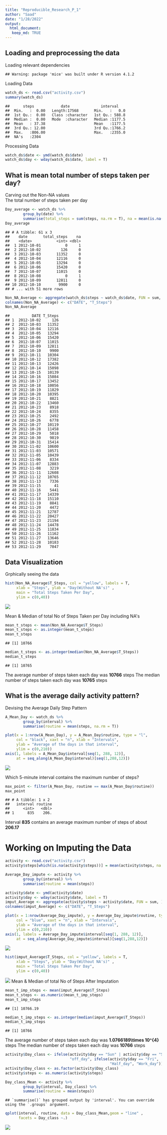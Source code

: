 ```yaml
---
title: "Reproducible_Research_P_1"
author: "Saad"
date: "1/28/2022"
output:
  html_document: 
   keep_md: TRUE
---
```


## Loading and preprocessing the data

Loading relevant dependencies


```
## Warning: package 'mice' was built under R version 4.1.2
```

Loading Data


```r
watch_ds <- read.csv("activity.csv")
summary(watch_ds)
```

```
##      steps            date              interval     
##  Min.   :  0.00   Length:17568       Min.   :   0.0  
##  1st Qu.:  0.00   Class :character   1st Qu.: 588.8  
##  Median :  0.00   Mode  :character   Median :1177.5  
##  Mean   : 37.38                      Mean   :1177.5  
##  3rd Qu.: 12.00                      3rd Qu.:1766.2  
##  Max.   :806.00                      Max.   :2355.0  
##  NA's   :2304
```

Processing Data


```r
watch_ds$date <- ymd(watch_ds$date)
watch_ds$day <- wday(watch_ds$date, label = T)
```

## What is mean total number of steps taken per day?

Carving out the Non-NA values  
The total number of steps taken per day


```r
Day_average <- watch_ds %>% 
        group_by(date) %>% 
        summarise(total_steps = sum(steps, na.rm = T), na = mean(is.na(steps)))
Day_average
```

```
## # A tibble: 61 x 3
##    date       total_steps    na
##    <date>           <int> <dbl>
##  1 2012-10-01           0     1
##  2 2012-10-02         126     0
##  3 2012-10-03       11352     0
##  4 2012-10-04       12116     0
##  5 2012-10-05       13294     0
##  6 2012-10-06       15420     0
##  7 2012-10-07       11015     0
##  8 2012-10-08           0     1
##  9 2012-10-09       12811     0
## 10 2012-10-10        9900     0
## # ... with 51 more rows
```

```r
Non_NA_Average <- aggregate(watch_ds$steps ~ watch_ds$date, FUN = sum, )
colnames(Non_NA_Average) <- c("DATE", "T_Steps")
Non_NA_Average
```

```
##          DATE T_Steps
## 1  2012-10-02     126
## 2  2012-10-03   11352
## 3  2012-10-04   12116
## 4  2012-10-05   13294
## 5  2012-10-06   15420
## 6  2012-10-07   11015
## 7  2012-10-09   12811
## 8  2012-10-10    9900
## 9  2012-10-11   10304
## 10 2012-10-12   17382
## 11 2012-10-13   12426
## 12 2012-10-14   15098
## 13 2012-10-15   10139
## 14 2012-10-16   15084
## 15 2012-10-17   13452
## 16 2012-10-18   10056
## 17 2012-10-19   11829
## 18 2012-10-20   10395
## 19 2012-10-21    8821
## 20 2012-10-22   13460
## 21 2012-10-23    8918
## 22 2012-10-24    8355
## 23 2012-10-25    2492
## 24 2012-10-26    6778
## 25 2012-10-27   10119
## 26 2012-10-28   11458
## 27 2012-10-29    5018
## 28 2012-10-30    9819
## 29 2012-10-31   15414
## 30 2012-11-02   10600
## 31 2012-11-03   10571
## 32 2012-11-05   10439
## 33 2012-11-06    8334
## 34 2012-11-07   12883
## 35 2012-11-08    3219
## 36 2012-11-11   12608
## 37 2012-11-12   10765
## 38 2012-11-13    7336
## 39 2012-11-15      41
## 40 2012-11-16    5441
## 41 2012-11-17   14339
## 42 2012-11-18   15110
## 43 2012-11-19    8841
## 44 2012-11-20    4472
## 45 2012-11-21   12787
## 46 2012-11-22   20427
## 47 2012-11-23   21194
## 48 2012-11-24   14478
## 49 2012-11-25   11834
## 50 2012-11-26   11162
## 51 2012-11-27   13646
## 52 2012-11-28   10183
## 53 2012-11-29    7047
```


## Data Visualization

Grphically seeing the data


```r
hist(Non_NA_Average$T_Steps, col = "yellow", labels = T, 
     xlab = "Steps", ylab = "Day(Without NA's)" , 
     main = "Total Steps Taken Per Day", 
     ylim = c(0,40))
```

![](Rep_PA1_template_files/figure-html/histogram-1.png)<!-- -->

Mean & Median of total No of Steps Taken per Day including NA's


```r
mean_t_steps <- mean(Non_NA_Average$T_Steps)
mean_t_steps <- as.integer(mean_t_steps)
mean_t_steps
```

```
## [1] 10766
```

```r
median_t_steps <- as.integer(median(Non_NA_Average$T_Steps))
median_t_steps
```

```
## [1] 10765
```
The average number of steps taken each day was **10766** steps
The median number of steps taken each day was **10765** steps


## What is the average daily activity pattern?

Devising the Average Daily Step Pattern


```r
A_Mean_Day <- watch_ds %>% 
        group_by(interval) %>% 
        summarise(routine = mean(steps, na.rm = T))

plot(x = 1:nrow(A_Mean_Day), y = A_Mean_Day$routine, type = "l", 
     col = "black", xaxt = "n", xlab = "Intervals", 
     ylab = "Average of the days in that interval", 
     ylim = c(0,210))
axis(1, labels = A_Mean_Day$interval[seq(1, 288, 12)], 
     at = seq_along(A_Mean_Day$interval)[seq(1,288,12)])
```

![](Rep_PA1_template_files/figure-html/average_day-1.png)<!-- -->

Which 5-minute interval contains the maximum number of steps?


```r
max_point <- filter(A_Mean_Day, routine == max(A_Mean_Day$routine))
max_point
```

```
## # A tibble: 1 x 2
##   interval routine
##      <int>   <dbl>
## 1      835    206.
```

Interval **835** contains an average maximum number of 
steps of about **206.17**


# Working on Imputing the Data


```r
activity <- read.csv("activity.csv")
activity$steps[which(is.na(activity$steps))] = mean(activity$steps, na.rm = T)
```


```r
Average_Day_impute <- activity %>% 
        group_by(interval) %>% 
        summarise(routine = mean(steps))
```


```r
activity$date <- ymd(activity$date)
activity$day <- wday(activity$date, label = T)
imput_Average <- aggregate(activity$steps ~ activity$date, FUN = sum, )
colnames(imput_Average) <- c("DATE", "T_Steps")
```


```r
plot(x = 1:nrow(Average_Day_impute), y = Average_Day_impute$routine, type = "l", 
     col = "blue", xaxt = "n", xlab = "Intervals", 
     ylab = "Average of the days in that interval", 
     ylim = c(0,210))
axis(1, labels = Average_Day_impute$interval[seq(1, 288, 12)], 
     at = seq_along(Average_Day_impute$interval)[seq(1,288,12)])
```

![](Rep_PA1_template_files/figure-html/visualization-1.png)<!-- -->

```r
hist(imput_Average$T_Steps, col = "yellow", labels = T, 
     xlab = "Steps", ylab = "Day(Without NA's)" , 
     main = "Total Steps Taken Per Day", 
     ylim = c(0,40))
```

![](Rep_PA1_template_files/figure-html/visualization-2.png)<!-- -->
Mean & Median of total No of Steps After Imputation


```r
mean_t_imp_steps <- mean(imput_Average$T_Steps)
mean_t_steps <- as.numeric(mean_t_imp_steps)
mean_t_imp_steps
```

```
## [1] 10766.19
```

```r
median_t_imp_steps <- as.integer(median(imput_Average$T_Steps))
median_t_imp_steps
```

```
## [1] 10766
```
The average number of steps taken each day was **1.0766189\times 10^{4}** steps
The median number of steps taken each day was **10766** steps


```r
activity$Day_class <- ifelse(activity$day == "Sun" | activity$day == "Sat", 
                             "off_day", ifelse(activity$day == "Fri", 
                                               "Half_day", "Work_day"))
activity$Day_class <- as.factor(activity$Day_class)
activity$steps <- as.numeric(activity$steps)
```


```r
Day_class_Mean <- activity %>% 
        group_by(interval, Day_class) %>% 
        summarise(routine = mean(steps))
```

```
## `summarise()` has grouped output by 'interval'. You can override using the `.groups` argument.
```


```r
qplot(interval, routine, data = Day_class_Mean,geom = "line" ,
      facets = Day_class ~.)
```

![](Rep_PA1_template_files/figure-html/Panel_Plot-1.png)<!-- -->


